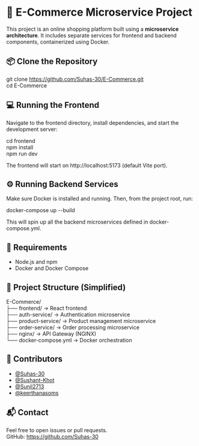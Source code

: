 # 🛒 E-Commerce Microservice Project

This project is an online shopping platform built using a **microservice architecture**. It includes separate services for frontend and backend components, containerized using Docker.

## 📦 Clone the Repository

git clone https://github.com/Suhas-30/E-Commerce.git  
cd E-Commerce

## 💻 Running the Frontend

Navigate to the frontend directory, install dependencies, and start the development server:

cd frontend  
npm install  
npm run dev

The frontend will start on http://localhost:5173 (default Vite port).

## ⚙️ Running Backend Services

Make sure Docker is installed and running. Then, from the project root, run:

docker-compose up --build

This will spin up all the backend microservices defined in docker-compose.yml.

## 🧰 Requirements

- Node.js and npm
- Docker and Docker Compose

## 📁 Project Structure (Simplified)

E-Commerce/  
├── frontend/            → React frontend  
├── auth-service/        → Authentication microservice  
├── product-service/     → Product management microservice  
├── order-service/       → Order processing microservice  
├── nginx/               → API Gateway (NGINX)  
└── docker-compose.yml   → Docker orchestration

## 👥 Contributors

- [@Suhas-30](https://github.com/Suhas-30)
- [@Sushant-Khot](https://github.com/Sushant-Khot)
- [@Sunil2713](https://github.com/Sunil2713)
- [@keerthanasoms](https://github.com/keerthanasoms)

## 📬 Contact

Feel free to open issues or pull requests.  
GitHub: https://github.com/Suhas-30
